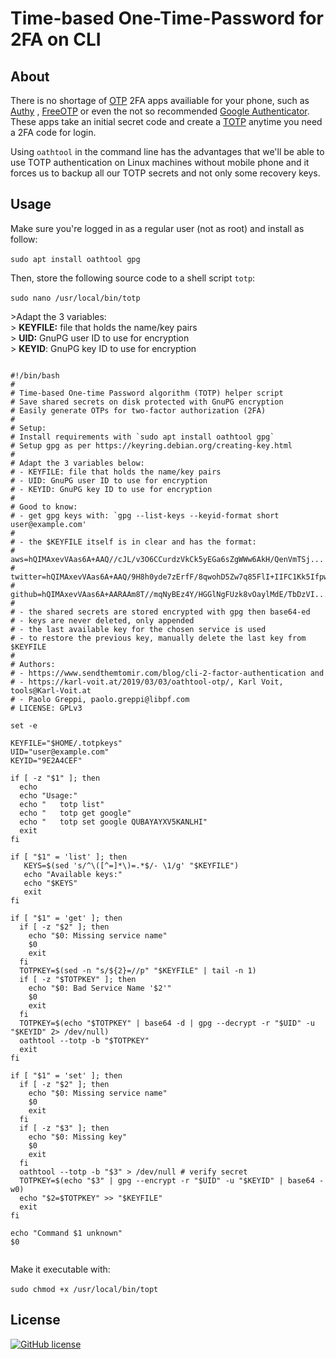 # Time-based One-Time-Password for 2FA on CLI
<h2>About</h2>
<p>There is no shortage of <a href="https://en.wikipedia.org/wiki/One-time_password">OTP</a> 2FA apps availiable for your phone, such as <a href="https://authy.com">Authy</a> , <a href="https://freeotp.github.io/">FreeOTP</a> or even the not so recommended <a href="https://play.google.com/store/apps/details?id=com.google.android.apps.authenticator2&hl=en_us">Google Authenticator</a>.<br />These apps take an initial secret code and create a <a href="https://en.wikipedia.org/wiki/Time-based_One-time_Password_algorithm">TOTP</a> anytime you  need a 2FA code for login.</p>
<p>Using <code>oathtool</code> in the command line has the advantages that we'll be able to use TOTP authentication on Linux machines without mobile phone and it forces us to backup all our TOTP secrets and not only some recovery keys.</p>
<h2>Usage</h2>
<p>Make sure you're logged in as a regular user (not as root) and install as follow:<br /><br />
<code>sudo apt install oathtool gpg</code></p>
<p>Then, store the following source code to a shell script <code>totp</code>:<br /><br />
<code>sudo nano /usr/local/bin/totp</code></p>
>Adapt the 3 variables:<br />
>    <b>KEYFILE:</b> file that holds the name/key pairs<br/>
>    <b>UID:</b> GnuPG user ID to use for encryption<br />
>    <b>KEYID</b>: GnuPG key ID to use for encryption<br />

<pre><code>
#!/bin/bash
# 
# Time-based One-time Password algorithm (TOTP) helper script
# Save shared secrets on disk protected with GnuPG encryption
# Easily generate OTPs for two-factor authorization (2FA)
#
# Setup:
# Install requirements with `sudo apt install oathtool gpg`
# Setup gpg as per https://keyring.debian.org/creating-key.html
#
# Adapt the 3 variables below:
# - KEYFILE: file that holds the name/key pairs
# - UID: GnuPG user ID to use for encryption
# - KEYID: GnuPG key ID to use for encryption
#
# Good to know:
# - get gpg keys with: `gpg --list-keys --keyid-format short user@example.com'
#
# - the $KEYFILE itself is in clear and has the format:
#     aws=hQIMAxevVAas6A+AAQ//cJL/v3O6CCurdzVkCk5yEGa6sZgWWw6AkH/QenVmTSj...
#     twitter=hQIMAxevVAas6A+AAQ/9H8h0yde7zErfF/8qwohD5Zw7q85FlI+IIFC1Kk5Ifpw...
#     github=hQIMAxevVAas6A+AARAAm8T//mqNyBEz4Y/HGGlNgFUzk8vOaylMdE/TbDzVI...
#
# - the shared secrets are stored encrypted with gpg then base64-ed
# - keys are never deleted, only appended
# - the last available key for the chosen service is used
# - to restore the previous key, manually delete the last key from $KEYFILE
#
# Authors:
# - https://www.sendthemtomir.com/blog/cli-2-factor-authentication and
# - https://karl-voit.at/2019/03/03/oathtool-otp/, Karl Voit, tools@Karl-Voit.at
# - Paolo Greppi, paolo.greppi@libpf.com
# LICENSE: GPLv3

set -e

KEYFILE="$HOME/.totpkeys"
UID="user@example.com"
KEYID="9E2A4CEF"

if [ -z "$1" ]; then
  echo
  echo "Usage:"
  echo "   totp list"
  echo "   totp get google"
  echo "   totp set google QUBAYAYXV5KANLHI"
  exit
fi

if [ "$1" = 'list' ]; then
   KEYS=$(sed 's/^\([^=]*\)=.*$/- \1/g' "$KEYFILE")
   echo "Available keys:"
   echo "$KEYS"
   exit
fi

if [ "$1" = 'get' ]; then
  if [ -z "$2" ]; then
    echo "$0: Missing service name"
    $0
    exit
  fi
  TOTPKEY=$(sed -n "s/${2}=//p" "$KEYFILE" | tail -n 1)
  if [ -z "$TOTPKEY" ]; then
    echo "$0: Bad Service Name '$2'"
    $0
    exit
  fi
  TOTPKEY=$(echo "$TOTPKEY" | base64 -d | gpg --decrypt -r "$UID" -u "$KEYID" 2> /dev/null)
  oathtool --totp -b "$TOTPKEY"
  exit
fi

if [ "$1" = 'set' ]; then
  if [ -z "$2" ]; then
    echo "$0: Missing service name"
    $0
    exit
  fi
  if [ -z "$3" ]; then
    echo "$0: Missing key"
    $0
    exit
  fi
  oathtool --totp -b "$3" > /dev/null # verify secret
  TOTPKEY=$(echo "$3" | gpg --encrypt -r "$UID" -u "$KEYID" | base64 -w0)
  echo "$2=$TOTPKEY" >> "$KEYFILE"
  exit
fi

echo "Command $1 unknown"
$0

</code></pre>
</p>
<p>Make it executable with:<br /><br />
<code>sudo chmod +x /usr/local/bin/topt</code></p>
<h2>License</h2>
<p><a href="https://raw.githubusercontent.com/citizen010/empty-site-template/master/LICENSE" rel="nofollow"><img src="https://camo.githubusercontent.com/890acbdcb87868b382af9a4b1fac507b9659d9bf/68747470733a2f2f696d672e736869656c64732e696f2f62616467652f6c6963656e73652d4d49542d626c75652e737667" alt="GitHub license" data-canonical-src="https://img.shields.io/badge/license-MIT-blue.svg" style="max-width:100%;"></a>
